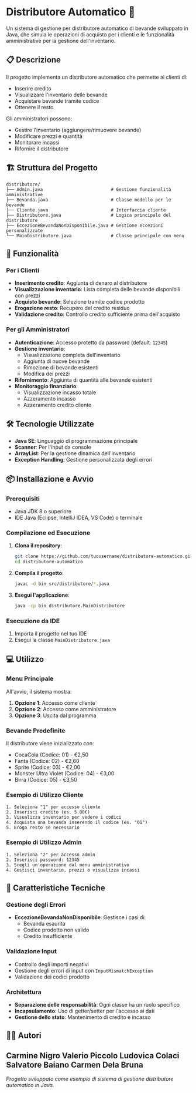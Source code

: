 # Distributore Automatico 🥤

Un sistema di gestione per distributore automatico di bevande sviluppato in Java, che simula le operazioni di acquisto per i clienti e le funzionalità amministrative per la gestione dell'inventario.

## 📋 Descrizione

Il progetto implementa un distributore automatico che permette ai clienti di:
- Inserire credito
- Visualizzare l'inventario delle bevande
- Acquistare bevande tramite codice
- Ottenere il resto

Gli amministratori possono:
- Gestire l'inventario (aggiungere/rimuovere bevande)
- Modificare prezzi e quantità
- Monitorare incassi
- Rifornire il distributore

## 🏗️ Struttura del Progetto

```
distributore/
├── Admin.java                          # Gestione funzionalità amministrative
├── Bevanda.java                        # Classe modello per le bevande
├── Cliente.java                        # Interfaccia cliente
├── Distributore.java                   # Logica principale del distributore
├── EccezioneBevandaNonDisponibile.java # Gestione eccezioni personalizzate
└── MainDistributore.java               # Classe principale con menu
```

## 🚀 Funzionalità

### Per i Clienti
- **Inserimento credito**: Aggiunta di denaro al distributore
- **Visualizzazione inventario**: Lista completa delle bevande disponibili con prezzi
- **Acquisto bevande**: Selezione tramite codice prodotto
- **Erogazione resto**: Recupero del credito residuo
- **Validazione credito**: Controllo credito sufficiente prima dell'acquisto

### Per gli Amministratori
- **Autenticazione**: Accesso protetto da password (default: `12345`)
- **Gestione inventario**:
  - Visualizzazione completa dell'inventario
  - Aggiunta di nuove bevande
  - Rimozione di bevande esistenti
  - Modifica dei prezzi
- **Rifornimento**: Aggiunta di quantità alle bevande esistenti
- **Monitoraggio finanziario**:
  - Visualizzazione incasso totale
  - Azzeramento incasso
  - Azzeramento credito cliente

## 🛠️ Tecnologie Utilizzate

- **Java SE**: Linguaggio di programmazione principale
- **Scanner**: Per l'input da console
- **ArrayList**: Per la gestione dinamica dell'inventario
- **Exception Handling**: Gestione personalizzata degli errori

## 📦 Installazione e Avvio

### Prerequisiti
- Java JDK 8 o superiore
- IDE Java (Eclipse, IntelliJ IDEA, VS Code) o terminale

### Compilazione ed Esecuzione

1. **Clona il repository**:
   ```bash
   git clone https://github.com/tuousername/distributore-automatico.git
   cd distributore-automatico
   ```

2. **Compila il progetto**:
   ```bash
   javac -d bin src/distributore/*.java
   ```

3. **Esegui l'applicazione**:
   ```bash
   java -cp bin distributore.MainDistributore
   ```

### Esecuzione da IDE
1. Importa il progetto nel tuo IDE
2. Esegui la classe `MainDistributore.java`

## 💻 Utilizzo

### Menu Principale
All'avvio, il sistema mostra:
1. **Opzione 1**: Accesso come cliente
2. **Opzione 2**: Accesso come amministratore
3. **Opzione 3**: Uscita dal programma

### Bevande Predefinite
Il distributore viene inizializzato con:
- CocaCola (Codice: 01) - €2,50
- Fanta (Codice: 02) - €2,60  
- Sprite (Codice: 03) - €2,00
- Monster Ultra Violet (Codice: 04) - €3,00
- Birra (Codice: 05) - €3,50

### Esempio di Utilizzo Cliente
```
1. Seleziona "1" per accesso cliente
2. Inserisci credito (es. 5.00€)
3. Visualizza inventario per vedere i codici
4. Acquista una bevanda inserendo il codice (es. "01")
5. Eroga resto se necessario
```

### Esempio di Utilizzo Admin
```
1. Seleziona "2" per accesso admin
2. Inserisci password: 12345
3. Scegli un'operazione dal menu amministrativo
4. Gestisci inventario, prezzi o visualizza incassi
```

## 🔧 Caratteristiche Tecniche

### Gestione degli Errori
- **EccezioneBevandaNonDisponibile**: Gestisce i casi di:
  - Bevanda esaurita
  - Codice prodotto non valido
  - Credito insufficiente

### Validazione Input
- Controllo degli importi negativi
- Gestione degli errori di input con `InputMismatchException`
- Validazione dei codici prodotto

### Architettura
- **Separazione delle responsabilità**: Ogni classe ha un ruolo specifico
- **Incapsulamento**: Uso di getter/setter per l'accesso ai dati
- **Gestione dello stato**: Mantenimento di credito e incasso

## 👨‍💻 Autori

**Carmine Nigro** 
**Valerio Piccolo**
**Ludovica Colaci**
**Salvatore Baiano**
**Carmen Dela Bruna**
---

*Progetto sviluppato come esempio di sistema di gestione distributore automatico in Java.*
